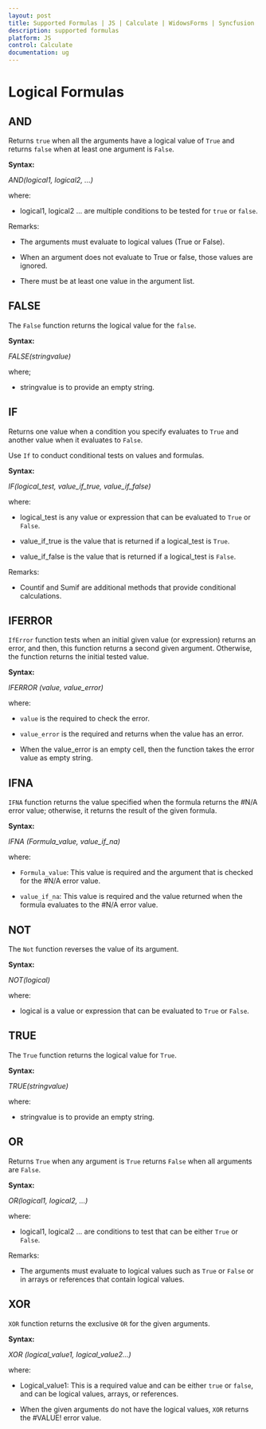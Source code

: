 ```yaml
---
layout: post
title: Supported Formulas | JS | Calculate | WidowsForms | Syncfusion
description: supported formulas
platform: JS
control: Calculate
documentation: ug
---
```


# Logical Formulas



## AND



Returns `true` when all the arguments have a logical value of `True` and returns `false` when at least one argument is `False`.



**Syntax:**



_AND(logical1, logical2, ...)_



where:



* logical1, logical2 ... are multiple conditions to be tested for `true` or `false`.



Remarks:



* The arguments must evaluate to logical values (True or False).



* When an argument does not evaluate to True or false, those values are ignored.



* There must be at least one value in the argument list.



## FALSE



The `False` function returns the logical value for the `false`.



**Syntax:**



_FALSE(stringvalue)_



where;



* stringvalue is to provide an empty string.



## IF



Returns one value when a condition you specify evaluates to `True` and another value when it evaluates to `False`.



Use `If` to conduct conditional tests on values and formulas.



**Syntax:**



_IF(logical_test, value_if_true, value_if_false)_



where:



* logical_test is any value or expression that can be evaluated to `True` or `False`.



* value_if_true is the value that is returned if a logical_test is `True`.



* value_if_false is the value that is returned if a logical_test is `False`.



Remarks:



* Countif and Sumif are additional methods that provide conditional calculations.



## IFERROR



`IfError` function tests when an initial given value (or expression) returns an error, and then, this function returns a second given argument. Otherwise, the function returns the initial tested value.



**Syntax:**



_IFERROR (value, value_error)_



where:



* `value` is the required to check the error.



* `value_error` is the required and returns when the value has an error.



* When the value_error is an empty cell, then the function takes the error value as empty string.  



## IFNA



`IFNA` function returns the value specified when the formula returns the #N/A error value; otherwise, it returns the result of the given formula.



**Syntax:**



_IFNA (Formula_value, value_if_na)_



where: 



* `Formula_value`: This value is required and the argument that is checked for the #N/A error value.



* `value_if_na`: This value is required and the value returned when the formula evaluates to the #N/A error value. 



## NOT



The `Not` function reverses the value of its argument.



**Syntax:**



_NOT(logical)_



where:



* logical is a value or expression that can be evaluated to `True` or `False`.



## TRUE



The `True` function returns the logical value for `True`.



**Syntax:**



_TRUE(stringvalue)_



where:



* stringvalue is to provide an empty string.



## OR



Returns `True` when any argument is `True` returns `False` when all arguments are `False`.



**Syntax:**



_OR(logical1, logical2, ...)_



where:



* logical1, logical2 ... are conditions to test that can be either `True` or `False`.



Remarks:



* The arguments must evaluate to logical values such as `True` or `False` or in arrays or references that contain logical values.



## XOR



`XOR` function returns the exclusive `OR` for the given arguments.



**Syntax:**



_XOR (logical_value1, logical_value2…)_



where:



* Logical_value1: This is a required value and can be either `true` or `false`, and can be logical values, arrays, or references.



* When the given arguments do not have the logical values, `XOR` returns the #VALUE! error value.